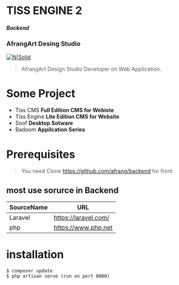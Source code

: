 # TISS ENGINE 2 
##### Backend

### AfrangArt Desing Studio
[![N|Solid](https://afrang.dev/media/Layout/1logo.png?=737)](https://afrang.dev)
> AfrangArt Design Studio Developer on Web Application. 
# Some Project
  - Tiss CMS **Full Edition CMS for Webiste**
  - Tiss Engine **Lite Edition CMS for Website**
  - Soof **Desktop Sotware**
  - Badoom **Appilcation Series**
# Prerequisites
   > You need Clone https://github.com/afrang/backend  for front
## most use sorurce in Backend  
| SourceName | URL |
| ------ | ------ |
| Laravel | https://laravel.com/ |
| php | https://www.php.net |

# installation
~~~
$ composer update
$ php artisan serve (run on port 8000)
~~~



